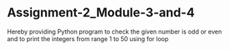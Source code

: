 # Assignment-2_Module-3-and-4
Hereby providing Python program  to  check the given number is odd or even and to print the integers from range 1 to 50 using for loop
